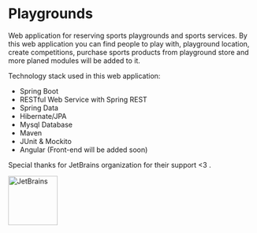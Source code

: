 # Playgrounds
Web application for reserving sports playgrounds and sports services. 
By this web application you can find people to play with, playground location, create competitions, 
purchase sports products from playground store and more planed modules will be added to it. 

Technology stack used in this web application:
- Spring Boot
- RESTful Web Service with Spring REST
- Spring Data
- Hibernate/JPA
- Mysql Database
- Maven
- JUnit & Mockito
- Angular (Front-end will be added soon)

Special thanks for JetBrains organization for their support <3 .

<a href="https://www.jetbrains.com/?from=Playgrounds">
<img src="https://www.jetbrains.com/company/brand/img/jetbrains_logo.png" width="100" title="JetBrains">
</a>

